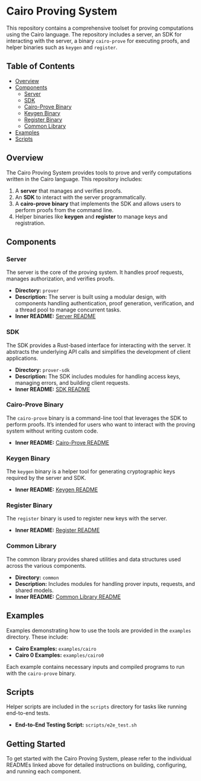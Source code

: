 # Cairo Proving System

This repository contains a comprehensive toolset for proving computations using the Cairo language. The repository includes a server, an SDK for interacting with the server, a binary `cairo-prove` for executing proofs, and helper binaries such as `keygen` and `register`.

## Table of Contents

- [Overview](#overview)
- [Components](#components)
  - [Server](#server)
  - [SDK](#sdk)
  - [Cairo-Prove Binary](#cairo-prove-binary)
  - [Keygen Binary](#keygen-binary)
  - [Register Binary](#register-binary)
  - [Common Library](#common-library)
- [Examples](#examples)
- [Scripts](#scripts)

## Overview

The Cairo Proving System provides tools to prove and verify computations written in the Cairo language. This repository includes:

1. A **server** that manages and verifies proofs.
2. An **SDK** to interact with the server programmatically.
3. A **cairo-prove binary** that implements the SDK and allows users to perform proofs from the command line.
4. Helper binaries like **keygen** and **register** to manage keys and registration.

## Components

### Server

The server is the core of the proving system. It handles proof requests, manages authorization, and verifies proofs.

- **Directory:** `prover`
- **Description:** The server is built using a modular design, with components handling authentication, proof generation, verification, and a thread pool to manage concurrent tasks.
- **Inner README:** [Server README](prover/README.md)

### SDK

The SDK provides a Rust-based interface for interacting with the server. It abstracts the underlying API calls and simplifies the development of client applications.

- **Directory:** `prover-sdk`
- **Description:** The SDK includes modules for handling access keys, managing errors, and building client requests.
- **Inner README:** [SDK README](prover-sdk/README.md)

### Cairo-Prove Binary

The `cairo-prove` binary is a command-line tool that leverages the SDK to perform proofs. It’s intended for users who want to interact with the proving system without writing custom code.

- **Inner README:** [Cairo-Prove README](bin/cairo-prove/README.md)

### Keygen Binary

The `keygen` binary is a helper tool for generating cryptographic keys required by the server and SDK.

- **Inner README:** [Keygen README](bin/keygen/README.md)

### Register Binary

The `register` binary is used to register new keys with the server. 
- **Inner README:** [Register README](bin/register/README.md)

### Common Library

The common library provides shared utilities and data structures used across the various components.

- **Directory:** `common`
- **Description:** Includes modules for handling prover inputs, requests, and shared models.
- **Inner README:** [Common Library README](common/README.md)

## Examples

Examples demonstrating how to use the tools are provided in the `examples` directory. These include:

- **Cairo Examples:** `examples/cairo`
- **Cairo 0 Examples:** `examples/cairo0`

Each example contains necessary inputs and compiled programs to run with the `cairo-prove` binary.

## Scripts

Helper scripts are included in the `scripts` directory for tasks like running end-to-end tests.

- **End-to-End Testing Script:** `scripts/e2e_test.sh`

## Getting Started

To get started with the Cairo Proving System, please refer to the individual READMEs linked above for detailed instructions on building, configuring, and running each component.

